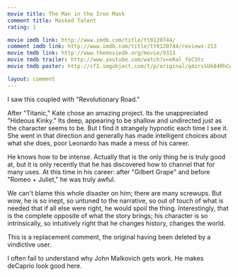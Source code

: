 ```yaml
---
movie title: The Man in the Iron Mask
comment title: Masked Talent
rating: 1

movie imdb link: http://www.imdb.com/title/tt0120744/
comment imdb link: http://www.imdb.com/title/tt0120744/reviews-213
movie tmdb link: http://www.themoviedb.org/movie/9313
movie tmdb trailer: http://www.youtube.com/watch?v=eRal_feCStc
movie tmdb poster: http://cf2.imgobject.com/t/p/original/q4zrsSUk84RhCwZthpoB3ICJKCk.jpg

layout: comment
---
```


I saw this coupled with "Revolutionary Road." 

After "Titanic," Kate chose an amazing project. Its the unappreciated "Hideous Kinky." Its deep, appearing to be shallow and undirected just as the character seems to be. But I find it strangely hypnotic each time I see it. She went in that direction and generally has made intelligent choices about what she does, poor Leonardo has made a mess of his career.

He knows how to be intense. Actually that is the only thing he is truly good at, but it is only recently that he has discovered how to channel that for many uses. At this time in his career: after "Gilbert Grape" and before "Romeo + Juliet," he was truly awful. 

We can't blame this whole disaster on him; there are many screwups. But wow, he is so inept, so untuned to the narrative, so out of touch of what is needed that if all else were right, he would spoil the thing. Interestingly, that is the complete opposite of what the story brings; his character is so intrinsically, so intuitively right that he changes history, changes the world.

This is a replacement comment, the original having been deleted by a vindictive user.

I often fail to understand why John Malkovich gets work. He makes deCaprio look good here.